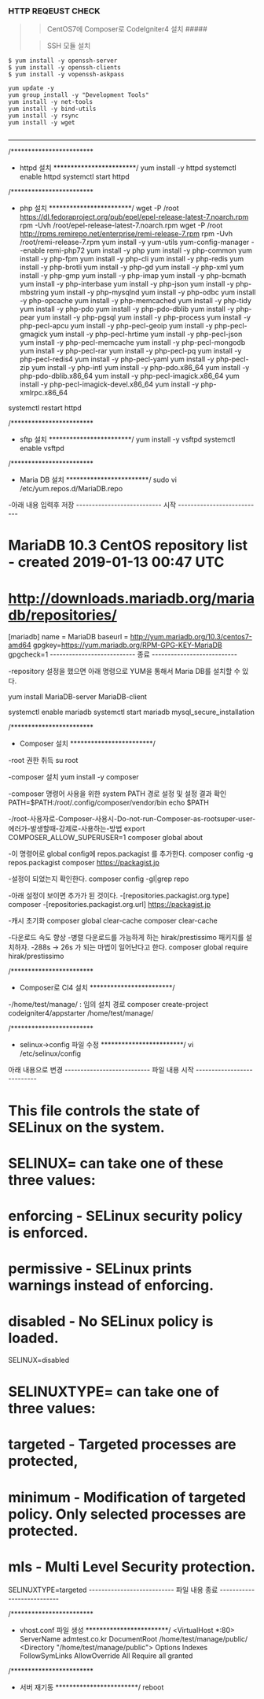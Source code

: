 
### HTTP REQEUST CHECK
>
>  > CentOS7에 Composer로 CodeIgniter4 설치 #####
>
>  > SSH 모듈 설치
```
$ yum install -y openssh-server
$ yum install -y openssh-clients
$ yum install -y vopenssh-askpass
```

```
yum update -y
yum group install -y "Development Tools"
yum install -y net-tools
yum install -y bind-utils
yum install -y rsync
yum install -y wget


```



>
-----------------------------------------------

/************************
 * httpd 설치
 ************************/
yum install -y httpd
systemctl enable httpd
systemctl start httpd

/************************
 * php 설치
 ************************/
wget -P /root https://dl.fedoraproject.org/pub/epel/epel-release-latest-7.noarch.rpm
rpm -Uvh /root/epel-release-latest-7.noarch.rpm
wget -P /root http://rpms.remirepo.net/enterprise/remi-release-7.rpm
rpm -Uvh /root/remi-release-7.rpm
yum install -y yum-utils
yum-config-manager --enable remi-php72
yum install -y php
yum install -y php-common
yum install -y php-fpm
yum install -y php-cli
yum install -y php-redis
yum install -y php-brotli
yum install -y php-gd
yum install -y php-xml
yum install -y php-gmp
yum install -y php-imap
yum install -y php-bcmath
yum install -y php-interbase
yum install -y php-json
yum install -y php-mbstring
yum install -y php-mysqlnd
yum install -y php-odbc
yum install -y php-opcache
yum install -y php-memcached
yum install -y php-tidy
yum install -y php-pdo
yum install -y php-pdo-dblib
yum install -y php-pear
yum install -y php-pgsql
yum install -y php-process
yum install -y php-pecl-apcu
yum install -y php-pecl-geoip
yum install -y php-pecl-gmagick
yum install -y php-pecl-hrtime
yum install -y php-pecl-json
yum install -y php-pecl-memcache
yum install -y php-pecl-mongodb
yum install -y php-pecl-rar
yum install -y php-pecl-pq
yum install -y php-pecl-redis4
yum install -y php-pecl-yaml
yum install -y php-pecl-zip
yum install -y php-intl
yum install -y php-pdo.x86_64
yum install -y php-pdo-dblib.x86_64
yum install -y php-pecl-imagick.x86_64
yum install -y php-pecl-imagick-devel.x86_64
yum install -y php-xmlrpc.x86_64

systemctl restart httpd

/************************
 * sftp 설치
 ************************/
yum install -y vsftpd
systemctl enable vsftpd

/************************
 * Maria DB 설치
 ************************/
sudo vi /etc/yum.repos.d/MariaDB.repo

-아래 내용 입력후 저장
--------------------------- 시작 ---------------------------
# MariaDB 10.3 CentOS repository list - created 2019-01-13 00:47 UTC
# http://downloads.mariadb.org/mariadb/repositories/
[mariadb]
name = MariaDB
baseurl = http://yum.mariadb.org/10.3/centos7-amd64
gpgkey=https://yum.mariadb.org/RPM-GPG-KEY-MariaDB
gpgcheck=1
--------------------------- 종료 ---------------------------

-repository 설정을 했으면 아래 명령으로 YUM을 통해서 Maria DB를 설치할 수 있다.

yum install MariaDB-server MariaDB-client

systemctl enable mariadb
systemctl start mariadb
mysql_secure_installation


/************************
 * Composer 설치
 ************************/

-root 권한 취득
su root

-composer 설치
yum install -y composer

-composer 명령어 사용을 위한 system PATH 경로 설정 및 설정 결과 확인
PATH=$PATH:/root/.config/composer/vendor/bin
echo $PATH

-/root-사용자로-Composer-사용시-Do-not-run-Composer-as-rootsuper-user-에러가-발생할때-강제로-사용하는-방법
export COMPOSER_ALLOW_SUPERUSER=1
composer global about

-이 명령어로 global config에 repos.packagist 를 추가한다.
composer config -g repos.packagist composer https://packagist.jp

-설정이 되었는지 확인한다.
composer config -gl|grep repo

-아래 설정이 보이면 추가가 된 것이다.
-[repositories.packagist.org.type] composer
-[repositories.packagist.org.url] https://packagist.jp

-캐시 초기화
composer global clear-cache
composer clear-cache

-다운로드 속도 향상
-병렬 다운로드를 가능하게 하는 hirak/prestissimo 패키지를 설치하자.
-288s -> 26s 가 되는 마법이 일어난다고 한다.
composer global require hirak/prestissimo

/************************
 * Composer로 CI4 설치
 ************************/

-/home/test/manage/ : 임의 설치 경로
composer create-project codeigniter4/appstarter /home/test/manage/



/************************
 * selinux->config 파일 수정
 ************************/
vi  /etc/selinux/config 

아래 내용으로 변경
--------------------------- 파일 내용 시작 ---------------------------
# This file controls the state of SELinux on the system.
# SELINUX= can take one of these three values:
#     enforcing - SELinux security policy is enforced.
#     permissive - SELinux prints warnings instead of enforcing.
#     disabled - No SELinux policy is loaded.
SELINUX=disabled
# SELINUXTYPE= can take one of three values:
#     targeted - Targeted processes are protected,
#     minimum - Modification of targeted policy. Only selected processes are protected. 
#     mls - Multi Level Security protection.
SELINUXTYPE=targeted 
--------------------------- 파일 내용 종료 ---------------------------

/************************
 * vhost.conf 파일 생성
 ************************/
<VirtualHost *:80>
    ServerName   admtest.co.kr
    DocumentRoot /home/test/manage/public/
       <Directory "/home/test/manage/public">
               Options Indexes FollowSymLinks
               AllowOverride All
               Require all granted
       </Directory>
</VirtualHost>

/************************
 * 서버 재기동
 ************************/
reboot
